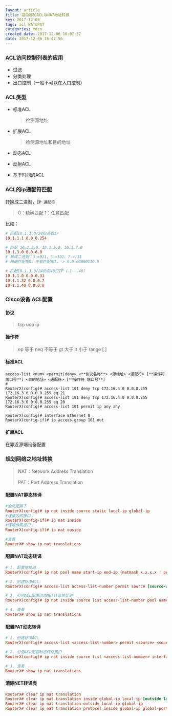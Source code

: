 ```yaml
---
layout: article
title: 路由器的ACL与NAT地址转换
key: 2017-12-06
tags: acl NAT&PAT
categories: mdcn
created_date: 2017-12-06 10:07:37
date: 2017-12-06 16:47:56
---
```


### ACL访问控制列表的应用

- 过滤
- 分类处理
- 出口控制（一般不可以在入口控制）

### ACL类型

- 标准ACL
  > 检测源地址

- 扩展ACL 
  > 检测源地址和目的地址

- 动态ACL
- 反射ACL
- 基于时间的ACL

### ACL的ip通配符匹配

转换成二进制，`IP 通配符`

> 0：精确匹配
> 1：任意匹配

比如：

```ini
# 匹配10.1.1.0/24的奇数IP
10.1.1.1 0.0.0.254

# 匹配 10.1.3.0、10.1.5.0、10.1.7.0
10.1.3.0 0.0.6.0
# 转成二进制：3->011、5->101、7->111 
# 精确匹配用0，任意匹配用1。-> 0.0.00000110.0

# 匹配10.1.1.0/24的前40位IP（.1--.40）
10.1.1.0 0.0.0.31
10.1.1.32 0.0.0.7
10.1.1.40 0.0.0.0
```

### Cisco设备 ACL配置

#### 协议

> tcp
> udp
> ip

#### 操作符

> ep 等于
> neq 不等于
> gt 大于
> lt 小于
> range [ ]

#### 标准ACL

```shell
access-list <num> <permit|deny> <**协议名称**> <源地址> <通配符> [**操作符 端口号**] <目的地址> <通配符> [**操作符 端口号**]
#
RouterX(config)# access-list 101 deny tcp 172.16.4.0 0.0.0.255 172.16.3.0 0.0.0.255 eq 21
RouterX(config)# access-list 101 deny tcp 172.16.4.0 0.0.0.255 172.16.3.0 0.0.0.255 eq 20
RouterX(config)# access-list 101 permit ip any any

RouterX(config)# interface Ethernet 0
RouterX(config-if)# ip access-group 101 out
```

#### 扩展ACL

在靠近源端设备配置

### 规划网络之地址转换

> NAT：Network Address Translation
>
> PAT：Port Address Translation

#### 配置NAT静态转译

```ini
#全局配置下
RouterX(config)# ip nat inside source static local-ip global-ip
#连接内网接口：
RouterX(config-if)# ip nat inside
#连接外网接口：
RouterX(config-if)# ip nat ouside

#查看
RouterX# show ip nat translations
```

#### 配置NAT动态转译

```ini
# 1. 配置地址池
RouterX(config)# ip nat pool name start-ip end-ip {netmask x.x.x.x | prefix-length xx}

# 2. 创建标准ACL
RouterX(config)# access-list access-list-number permit source [source-wildcard] 

# 3. 引用ACL配置动态NET转译地址池
RouterX(config)# ip nat inside source list access-list-number pool name 

# 4. 查看
RouterX# show ip nat translations
```

#### 配置PAT动态转译

```ini
# 1. 创建标准ACL
RouterX(config)# access-list <access-list-number> permit <source> <source-wildcard>

# 2. 引用ACL配置动态转译接口
RouterX(config)# ip nat inside source list <access-list-number> interface <interface> overload

# 3. 查看
RouterX# show ip nat translations

```

#### 清除NET转译表

```ini
RouterX# clear ip nat translation
RouterX# clear ip nat translation inside global-ip local-ip [outside local-ip global-ip]
RouterX# clear ip nat translation outside local-ip global-ip
RouterX# clear ip nat translation protocol inside global-ip global-port local-ip local-port [outside local-ip local-port global-ip global-port] 

```

